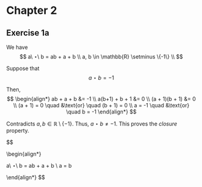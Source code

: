 # Chapter 2

## Exercise 1a

We have
$$
a\ ⋆\ b = ab + a + b \\
a, b \in \mathbb{R} \setminus \{-1\} \\
$$

Suppose that
$$
a\ ⋆\ b = -1
$$

Then,
$$
\begin{align*}
ab + a + b &= -1 \\
a(b+1) + b + 1 &= 0 \\
(a + 1)(b + 1) &= 0 \\
(a + 1) = 0 \quad &\text{or} \quad (b + 1) = 0 \\
a = -1 \quad &\text{or} \quad b = -1
\end{align*}
$$

Contradicts $a, b \in \mathbb{R} \setminus \{-1\}$. Thus, $a\ ⋆\ b \ne -1$. This proves the _closure_ property.

$$

\begin{align*}

a\ ⋆\ b = ab + a + b \\
a = b

\end{align*}
$$



